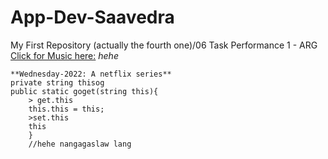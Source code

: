 # App-Dev-Saavedra
My First Repository (actually the fourth one)/06 Task Performance 1 - ARG
		[Click for Music here:](https://www.youtube.com/watch?v=tT6ldYOKe5Y)
		*hehe*
		
		
	**Wednesday-2022: A netflix series**
	private string thisog
	public static goget(string this){
		> get.this
		this.this = this;
		>set.this
		this
		}
		//hehe nangagaslaw lang
